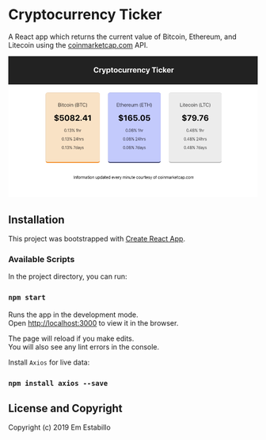 # Cryptocurrency Ticker

A React app which returns the current value of Bitcoin, Ethereum, and Litecoin using the <a href="coinmarketcap.com">coinmarketcap.com</a> API.

![emestabillo-cryptocurrency-ticker](public/cryptocurrency.png)

## Installation
This project was bootstrapped with [Create React App](https://github.com/facebook/create-react-app).

### Available Scripts

In the project directory, you can run:

### `npm start`

Runs the app in the development mode.<br>
Open [http://localhost:3000](http://localhost:3000) to view it in the browser.

The page will reload if you make edits.<br>
You will also see any lint errors in the console.

Install  `Axios` for live data:

### `npm install axios --save`

## License and Copyright

Copyright (c) 2019 Em Estabillo